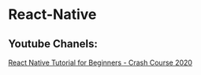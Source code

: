 # React-Native

## Youtube Chanels:

[React Native Tutorial for Beginners - Crash Course 2020](https://www.youtube.com/watch?v=qSRrxpdMpVc)
